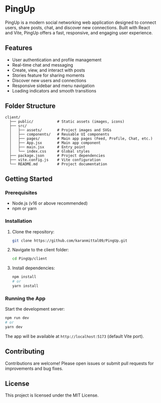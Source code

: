 # PingUp

PingUp is a modern social networking web application designed to connect users, share posts, chat, and discover new connections. Built with React and Vite, PingUp offers a fast, responsive, and engaging user experience.

## Features
- User authentication and profile management
- Real-time chat and messaging
- Create, view, and interact with posts
- Stories feature for sharing moments
- Discover new users and connections
- Responsive sidebar and menu navigation
- Loading indicators and smooth transitions

## Folder Structure
```
client/
  ├── public/           # Static assets (images, icons)
  ├── src/
  │   ├── assets/       # Project images and SVGs
  │   ├── components/   # Reusable UI components
  │   ├── pages/        # Main app pages (Feed, Profile, Chat, etc.)
  │   ├── App.jsx       # Main app component
  │   ├── main.jsx      # Entry point
  │   └── index.css     # Global styles
  ├── package.json      # Project dependencies
  ├── vite.config.js    # Vite configuration
  └── README.md         # Project documentation
```

## Getting Started

### Prerequisites
- Node.js (v16 or above recommended)
- npm or yarn

### Installation
1. Clone the repository:
   ```sh
   git clone https://github.com/karanmittal09/PingUp.git
   ```
2. Navigate to the client folder:
   ```sh
   cd PingUp/client
   ```
3. Install dependencies:
   ```sh
   npm install
   # or
   yarn install
   ```

### Running the App
Start the development server:
```sh
npm run dev
# or
yarn dev
```
The app will be available at `http://localhost:5173` (default Vite port).

## Contributing
Contributions are welcome! Please open issues or submit pull requests for improvements and bug fixes.

## License
This project is licensed under the MIT License.

